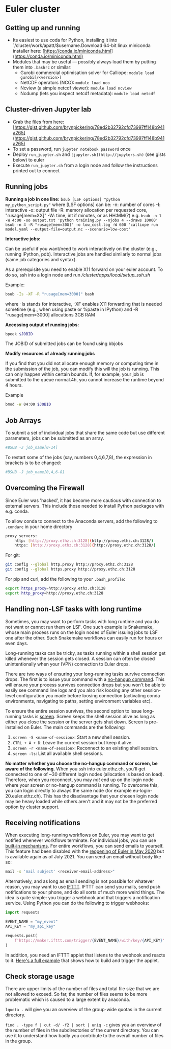 # Euler cluster

## Getting up and running

- Its easiest to use coda for Python, installing it into `/cluster/work/apatt/$username.Download 64-bit linux miniconda installer here: [https://conda.io/miniconda.html](https://conda.io/miniconda.html)
- Modules that may be useful — possibly always load them by putting them into `.bashrc` or similar:
    - Gurobi commercial optimisation solver for Calliope: `module load gurobi[/<version>]`
    - NetCDF operators (NCO): `module load nco`
    - Ncview (a simple netcdf viewer): `module load ncview`
    - Ncdump (lets you inspect netcdf metadata): `module load netcdf`

## Cluster-driven Jupyter lab

- Grab the files from here: [https://gist.github.com/brynpickering/78ed2b32792cfd73997ff148b941a265](https://gist.github.com/brynpickering/78ed2b32792cfd73997ff148b941a265)
- To set a password, run `jupyter notebook password` once
- Deploy `run_jupyter.sh` and `[jupyter.sh](http://jupyters.sh)` (see gists below) to euler
- Execute `run_jupyter.sh` from a login node and follow the instructions printed out to connect

## Running jobs

**Running a job in one line:**
`bsub [LSF options] "python my_python_script.py"`
where [LSF options] can be:
    -n: number of cores
    -I: interactive
    -o: output file
    -R: memory allocation per requested core, "rusage[mem=XX]"
    -W: time, int if minutes, or as HH:MM(?)
e.g.
`bsub -n 1 -W 4:00 -oo output.txt 'python training.py --njobs 4 --draws 10000'`
`bsub -n 4 -R "rusage[mem=30G]" -o low_cost.log -W 600 'calliope run model.yaml --output-file=output.nc --scenario=low-cost'`



**Interactive jobs:**

Can be useful if you want/need to work interactively on the cluster (e.g., running IPython, pdb). Interactive jobs are handled similarly to normal jobs (same job categories and syntax).

As a prerequisite you need to enable X11 forward on your euler account. To do so, ssh into a login node and run */cluster/apps/local/setup_ssh.sh*

Example:

```bash
bsub -Is -XF -R "rusage[mem=3000]" bash
```

where -Is stands for interactive, -XF enables X11 forwarding that is needed sometime (e.g., when using paste or %paste in IPython) and -R "rusage[mem=3000] allocations 3GB RAM

**Accessing output of running jobs:**

```bash
bpeek $JOBID
```

The JOBID of submitted jobs can be found using bbjobs

**Modify resources of already running jobs**

If you find that you did not allocate enough memory or computing time in the submission of the job, you can modify this will the job is running. This can only happen within certain bounds. If, for example, your job is submitted to the queue normal.4h, you cannot increase the runtime beyond 4 hours.

Example

```bash
bmod -W 04:00 $JOBID
```

## Job Arrays

To submit a set of individual jobs that share the same code but use different parameters, jobs can be submitted as an array.

```bash
#BSUB -J job_name[0-14]
```

To restart some of the jobs (say, numbers 0,4,6,7,8), the expression in brackets is to be changed:

```bash
#BSUB -J job_name[0,4,6-8]
```

## Overcoming the Firewall

Since Euler was 'hacked', it has become more cautious with connection to external servers. This include those needed to install Python packages with e.g. conda.

To allow conda to connect to the Anaconda servers, add the following to `.condarc` in your home directory

```bash
proxy_servers:
    http: [http://proxy.ethz.ch:3128](http://proxy.ethz.ch:3128/)
    https: [http://proxy.ethz.ch:3128](http://proxy.ethz.ch:3128/)
```

For git:

```bash
git config --global http.proxy http://proxy.ethz.ch:3128
git config --global https.proxy http://proxy.ethz.ch:3128
```

For pip and curl, add the following to your `.bash_profile`:

```bash
export https_proxy=http://proxy.ethz.ch:3128
export http_proxy=http://proxy.ethz.ch:3128
```

## Handling non-LSF tasks with long runtime

Sometimes, you may want to perform tasks with long runtime and you do not want or cannot run them on LSF. One such example is Snakemake, whose main process runs on the login nodes of Euler issuing jobs to LSF one after the other. Such Snakemake workflows can easily run for hours or even days.

Long-running tasks can be tricky, as tasks running within a shell session get killed whenever the session gets closed. A session can often be closed unintentionally when your (VPN) connection to Euler drops.

There are two ways of ensuring your long-running tasks survive connection drops. The first is to issue your command with a [no-hangup command](https://en.wikipedia.org/wiki/Nohup). This will ensure your process survives connection drops but you won't be able to easily see command line logs and you also risk loosing any other session-level configuration you made before loosing connection (activating conda environments, navigating to paths, setting environment variables etc).

To ensure the entire session survives, the second option to issue long-running tasks is [screen](https://en.wikipedia.org/wiki/GNU_Screen). Screen keeps the shell session alive as long as either you close the session or the server gets shut down. Screen is pre-installed on Euler. The main commands are the following:

1. `screen -S <name-of-session>`: Start a new shell session.
2. `CTRL + A + D`: Leave the current session but keep it alive.
3. `screen -r <name-of-session>`: Reconnect to an existing shell session.
4. `screen -ls`: List all available shell sessions.

**No matter whether you choose the no-hangup command or screen, be aware of the following.** When you ssh into euler.ethz.ch, you'll get connected to one of ~30 different login nodes (allocation is based on load). Therefore, when you reconnect, you may _not_ end up on the login node where your screen or no-hangup command is running. To overcome this, you can login directly to always the same node (for example eu-login-20.euler.ethz.ch). This has the disadvantage that your chosen login node may be heavy loaded while others aren't and it may not be the preferred option by cluster support.

## Receiving notifications

When executing long-running workflows on Euler, you may want to get notified whenever workflows terminate. For individual jobs, you can use [built-in mechanisms](https://scicomp.ethz.ch/wiki/LSF_mini_reference). For entire workflows, you can send emails to yourself. This feature had been disabled with the [reopening of Euler in May 2020](https://scicomp.ethz.ch/wiki/Reopening_of_Euler_and_Leonhard_(May_2020)) but is available again as of July 2021. You can send an email without body like so:

```bash
mail -s 'mail subject' <receiver-email-address>"
```

Alternatively, and as long as email sending is not possible for whatever reason, you may want to use [IFTTT](https://ifttt.com/my_applets). IFTTT can send you mails, send push notifications to your phone, and do all sorts of much more weird things. The idea is quite simple: you trigger a webhook and that triggers a notification service. Using Python you can do the following to trigger webhooks:

```python
import requests

EVENT_NAME = "my_event"
API_KEY = "my_api_key"

requests.post(
    f'https://maker.ifttt.com/trigger/{EVENT_NAME}/with/key/{API_KEY}'
)

```

In addition, you need an IFTTT applet that listens to the webhook and reacts to it. [Here's a full example](https://pimylifeup.com/using-ifttt-with-the-raspberry-pi/) that shows how to build and trigger the applet.

## Check storage usage

There are upper limits of the number of files and total file size that we are not allowed to exceed. So far, the number of files seems to be more problematic which is caused to a large extent by anaconda. 


`lquota .` will give you an overview of the group-wide quotas in the current directory. 

`find . -type f | cut -d/ -f2 | sort | uniq -c` gives you an overview of the number of files in the subdirectories of the current directory. You can use it to understand how badly you contribute to the overall number of files in the group.  
